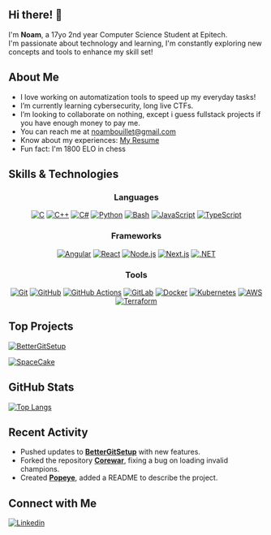 ## Hi there! 👋

I'm **Noam**, a 17yo 2nd year Computer Science Student at Epitech.  
I'm passionate about technology and learning, I'm constantly exploring new concepts and tools to enhance my skill set!

## About Me

- I love working on automatization tools to speed up my everyday tasks!  
- I’m currently learning cybersecurity, long live CTFs.  
- I’m looking to collaborate on nothing, except i guess fullstack projects if you have enough money to pay me.  
- You can reach me at noambouillet@gmail.com  
- Know about my experiences: [My Resume](https://raw.githubusercontent.com/NoamBouillet/NoamBouillet/main/CV_NoamBouilletDevJunior.pdf)  
- Fun fact: I'm 1800 ELO in chess

## Skills & Technologies

  <h3 align="center">Languages</h3>
  <p align="center">
  <a href="https://en.wikipedia.org/wiki/C_(programming_language)" target="_blank"><img src="https://skillicons.dev/icons?i=c" alt="C" /></a> 
  <a href="https://isocpp.org/" target="_blank"><img src="https://skillicons.dev/icons?i=cpp" alt="C++" /></a> 
  <a href="https://learn.microsoft.com/en-us/dotnet/csharp/" target="_blank"><img src="https://skillicons.dev/icons?i=cs" alt="C#" /></a> 
  <a href="https://docs.python.org/3/" target="_blank"><img src="https://skillicons.dev/icons?i=py" alt="Python" /></a> 
  <a href="https://www.gnu.org/software/bash/" target="_blank"><img src="https://skillicons.dev/icons?i=bash" alt="Bash" /></a> 
  <a href="https://developer.mozilla.org/en-US/docs/Web/JavaScript" target="_blank"><img src="https://skillicons.dev/icons?i=js" alt="JavaScript" /></a> 
  <a href="https://www.typescriptlang.org/docs/" target="_blank"><img src="https://skillicons.dev/icons?i=ts" alt="TypeScript" /></a>  
  </p>
  <h3 align="center">Frameworks</h3>
  <p align="center">
  <a href="https://angular.io/docs" target="_blank"><img src="https://skillicons.dev/icons?i=angular" alt="Angular" /></a> 
  <a href="https://react.dev/" target="_blank"><img src="https://skillicons.dev/icons?i=react" alt="React" /></a> 
  <a href="https://nodejs.org/en/docs" target="_blank"><img src="https://skillicons.dev/icons?i=nodejs" alt="Node.js" /></a> 
  <a href="https://nextjs.org/docs" target="_blank"><img src="https://skillicons.dev/icons?i=nextjs" alt="Next.js" /></a> 
  <a href="https://learn.microsoft.com/en-us/dotnet/" target="_blank"><img src="https://skillicons.dev/icons?i=dotnet" alt=".NET" /></a>  
  </p>
  <h3 align="center">Tools</h3>
  <p align="center">
  <a href="https://git-scm.com/doc" target="_blank"><img src="https://skillicons.dev/icons?i=git" alt="Git" /></a> 
  <a href="https://docs.github.com/" target="_blank"><img src="https://skillicons.dev/icons?i=github" alt="GitHub" /></a> 
  <a href="https://docs.github.com/en/actions" target="_blank"><img src="https://skillicons.dev/icons?i=githubactions" alt="GitHub Actions" /></a> 
  <a href="https://docs.gitlab.com/" target="_blank"><img src="https://skillicons.dev/icons?i=gitlab" alt="GitLab" /></a>  
  <a href="https://docs.docker.com/" target="_blank"><img src="https://skillicons.dev/icons?i=docker" alt="Docker" /></a> 
  <a href="https://kubernetes.io/docs/" target="_blank"><img src="https://skillicons.dev/icons?i=kubernetes" alt="Kubernetes" /></a> 
  <a href="https://aws.amazon.com/documentation/" target="_blank"><img src="https://skillicons.dev/icons?i=aws" alt="AWS" /></a> 
  <a href="https://developer.hashicorp.com/terraform/docs" target="_blank"><img src="https://skillicons.dev/icons?i=terraform" alt="Terraform" /></a>
  </p>

## Top Projects

[![**BetterGitSetup**](https://github-readme-stats.vercel.app/api/pin/?username=NoamBouillet&repo=BetterGitSetup&theme=dark)](https://github.com/NoamBouillet/BetterGitSetup)  


[![**SpaceCake**](https://github-readme-stats.vercel.app/api/pin/?username=NoamBouillet&repo=SpaceCake&theme=dark)](https://github.com/NoamBouillet/SpaceCake)

## GitHub Stats

[![Top Langs](https://github-readme-stats.vercel.app/api/top-langs/?username=NoamBouillet&layout=compact&theme=dark)](https://github.com/anuraghazra/github-readme-stats)

## Recent Activity

- Pushed updates to [**BetterGitSetup**](https://github.com/NoamBouillet/BetterGitSetup) with new features.
- Forked the repository [**Corewar**](https://github.com/NoamBouillet/Corewar), fixing a bug on loading invalid champions.
- Created [**Popeye**](https://github.com/NoamBouillet/Popeye), added a README to describe the project.

## Connect with Me

[![Linkedin](https://skillicons.dev/icons?i=linkedin&perline=8)](https://www.linkedin.com/in/noambouillet)
